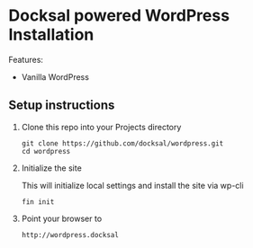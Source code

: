 # Docksal powered WordPress Installation

Features:

- Vanilla WordPress

## Setup instructions

1. Clone this repo into your Projects directory

    ```
    git clone https://github.com/docksal/wordpress.git
    cd wordpress
    ```

1. Initialize the site

    This will initialize local settings and install the site via wp-cli

    ```
    fin init
    ```

1. Point your browser to

    ```
    http://wordpress.docksal
    ```

